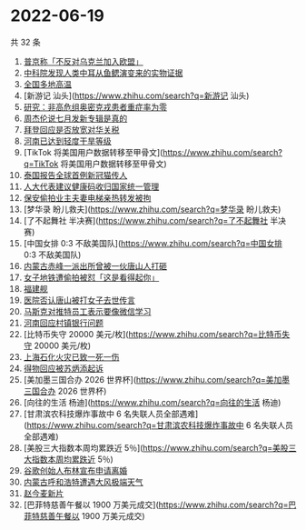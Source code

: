 # 2022-06-19

共 32 条

<!-- BEGIN -->
<!-- 最后更新时间 Sun Jun 19 2022 18:07:59 GMT+0800 (China Standard Time) -->

1. [普京称「不反对乌克兰加入欧盟」](https://www.zhihu.com/search?q=普京称「不反对乌克兰加入欧盟」)
1. [中科院发现人类中耳从鱼鳃演变来的实物证据](https://www.zhihu.com/search?q=中科院发现人类中耳从鱼鳃演变来的实物证据)
1. [全国多地高温](https://www.zhihu.com/search?q=全国多地高温)
1. [新游记 汕头](https://www.zhihu.com/search?q=新游记 汕头)
1. [研究：非高危组奥密克戎患者重症率为零](https://www.zhihu.com/search?q=研究：非高危组奥密克戎患者重症率为零)
1. [周杰伦说七月发新专辑是真的](https://www.zhihu.com/search?q=周杰伦说七月发新专辑是真的)
1. [拜登回应是否放宽对华关税](https://www.zhihu.com/search?q=拜登回应是否放宽对华关税)
1. [河南已达到轻度干旱等级](https://www.zhihu.com/search?q=河南已达到轻度干旱等级)
1. [TikTok 将美国用户数据转移至甲骨文](https://www.zhihu.com/search?q=TikTok 将美国用户数据转移至甲骨文)
1. [泰国报告全球首例新冠猫传人](https://www.zhihu.com/search?q=泰国报告全球首例新冠猫传人)
1. [人大代表建议健康码收归国家统一管理](https://www.zhihu.com/search?q=人大代表建议健康码收归国家统一管理)
1. [保安偷拍业主夫妻电梯亲热转发被拘](https://www.zhihu.com/search?q=保安偷拍业主夫妻电梯亲热转发被拘)
1. [梦华录 盼儿救夫](https://www.zhihu.com/search?q=梦华录 盼儿救夫)
1. [了不起舞社 半决赛](https://www.zhihu.com/search?q=了不起舞社 半决赛)
1. [中国女排 0:3 不敌美国队](https://www.zhihu.com/search?q=中国女排 0:3 不敌美国队)
1. [内蒙古赤峰一派出所曾被一伙唐山人打砸](https://www.zhihu.com/search?q=内蒙古赤峰一派出所曾被一伙唐山人打砸)
1. [女子地铁遭偷拍被怼「这是看得起你」](https://www.zhihu.com/search?q=女子地铁遭偷拍被怼「这是看得起你」)
1. [福建舰](https://www.zhihu.com/search?q=福建舰)
1. [医院否认唐山被打女子去世传言](https://www.zhihu.com/search?q=医院否认唐山被打女子去世传言)
1. [马斯克对推特员工表示要像微信学习](https://www.zhihu.com/search?q=马斯克对推特员工表示要像微信学习)
1. [河南回应村镇银行问题](https://www.zhihu.com/search?q=河南回应村镇银行问题)
1. [比特币失守 20000 美元/枚](https://www.zhihu.com/search?q=比特币失守 20000 美元/枚)
1. [上海石化火灾已致一死一伤](https://www.zhihu.com/search?q=上海石化火灾已致一死一伤)
1. [得物回应被苏炳添起诉](https://www.zhihu.com/search?q=得物回应被苏炳添起诉)
1. [美加墨三国合办 2026 世界杯](https://www.zhihu.com/search?q=美加墨三国合办 2026 世界杯)
1. [向往的生活 杨迪](https://www.zhihu.com/search?q=向往的生活 杨迪)
1. [甘肃滨农科技爆炸事故中 6 名失联人员全部遇难](https://www.zhihu.com/search?q=甘肃滨农科技爆炸事故中 6
   名失联人员全部遇难)
1. [美股三大指数本周均累跌近 5％](https://www.zhihu.com/search?q=美股三大指数本周均累跌近 5％)
1. [谷歌创始人布林宣布申请离婚](https://www.zhihu.com/search?q=谷歌创始人布林宣布申请离婚)
1. [内蒙古呼和浩特遭遇大风极端天气](https://www.zhihu.com/search?q=内蒙古呼和浩特遭遇大风极端天气)
1. [赵今麦新片](https://www.zhihu.com/search?q=赵今麦新片)
1. [巴菲特慈善午餐以 1900 万美元成交](https://www.zhihu.com/search?q=巴菲特慈善午餐以 1900 万美元成交)

<!-- END -->
